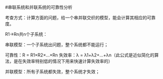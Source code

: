 #串联系统和并联系统的可靠性分析

考查方式：计算方面的问题，给一个串并联交织的模型，能会计算其相应的可靠度。

R1->Rn共n个子系统：

串联模型：一个子系统出问题，整个系统都不能运行；

可靠性：R = R1×R2×...×Rn 
失效率：λ = λ1+λ2+...+λn（此公式是近似简化的算法，是在失效率特别低的情况下用来快速计算失效率的）

并联模型：所有子系统都失效，整个系统才失效；

